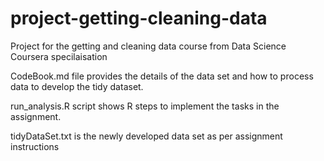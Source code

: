 # project-getting-cleaning-data
Project for the getting and cleaning data course from Data Science Coursera specilaisation

CodeBook.md file provides the details of the data set and how to process data to develop the tidy dataset.

run_analysis.R script shows R steps to implement the tasks in the assignment. 

tidyDataSet.txt is the newly developed data set as per assignment instructions
